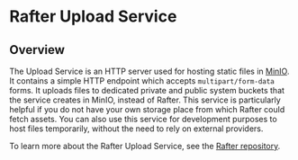 # Rafter Upload Service

## Overview

The Upload Service is an HTTP server used for hosting static files in [MinIO](https://min.io/). It contains a simple HTTP endpoint which accepts `multipart/form-data` forms. It uploads files to dedicated private and public system buckets that the service creates in MinIO, instead of Rafter. This service is particularly helpful if you do not have your own storage place from which Rafter could fetch assets. You can also use this service for development purposes to host files temporarily, without the need to rely on external providers.

To learn more about the Rafter Upload Service, see the [Rafter repository](https://github.com/kyma-project/rafter).

<!-- Add this comment after consolidation rafter in Kyma 
To learn more about the Rafter Upload Service, see the [documentation](https://kyma-project.io/docs/components/rafter/#details-upload-service).
-->
